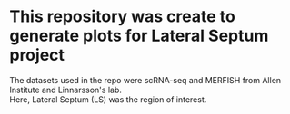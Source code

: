 # This repository was create to generate plots for Lateral Septum project
The datasets used in the repo were scRNA-seq and MERFISH from Allen Institute and Linnarsson's lab.  
Here, Lateral Septum (LS) was the region of interest. 
